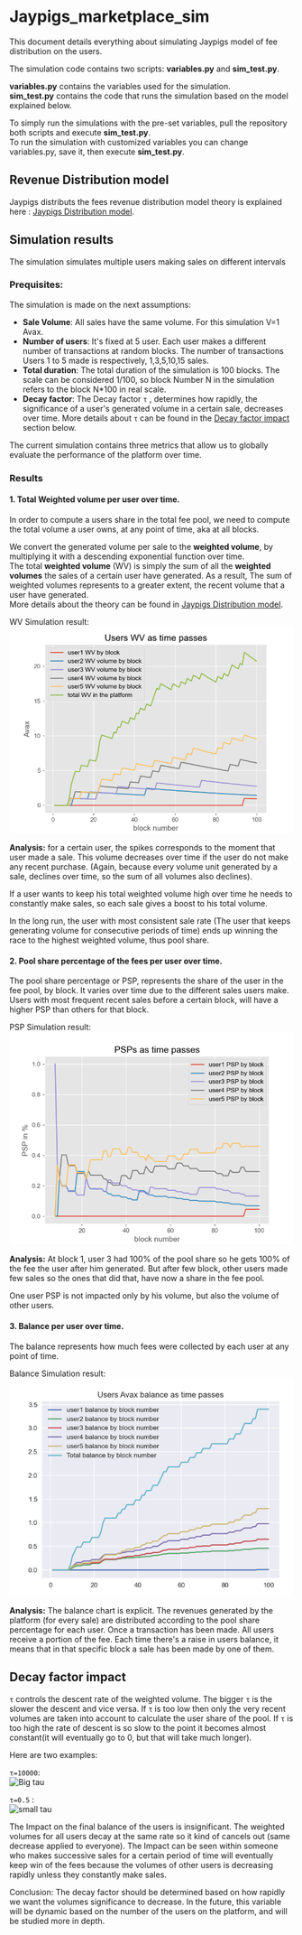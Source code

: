 # Jaypigs_marketplace_sim
This document details everything about simulating Jaypigs model of fee distribution on the users.

The simulation code contains two scripts: **variables.py** and **sim_test.py**.

**variables.py** contains the variables used for the simulation.  
**sim_test.py** contains the code that runs the simulation based on the model explained below.

To simply run the simulations with the pre-set variables, pull the repository both scripts and execute **sim_test.py**.  
To run the simulation with customized variables you can change variables.py, save it, then execute **sim_test.py**.
 
##  Revenue Distribution model

Jaypigs distributs the fees revenue distribution model theory is explained here :
[Jaypigs Distribution model](https://www.dropbox.com/s/4ypm2dvgnixfn0x/Jaypigs%20Revenue%20Sharing%20Model_v1.2.pdf?dl=0).

## Simulation results
The simulation simulates multiple users making sales on different intervals
### Prequisites:  

The simulation is made on the next assumptions:
- **Sale Volume**: All sales have the same volume. For this simulation V=1 Avax.
- **Number of users**: It's fixed at 5 user. Each user makes a different number of transactions at random blocks. The number of transactions Users 1 to 5 made is respectively, 1,3,5,10,15 sales. 
- **Total duration**:  The total duration of the simulation is 100 blocks. The scale can be considered 1/100, so block Number N in the simulation refers to the block N*100 in real scale. 
- **Decay factor**: The Decay factor ```τ``` , determines how rapidly, the significance of a user's generated volume in a certain sale, decreases over time. More details about ```τ``` can be found in the [Decay factor impact](#Decay-factor-impact) section below. 



The current simulation contains three metrics that allow us to globally evaluate the performance of the platform over time.
### Results  
#### 1. **Total Weighted volume per user over time.**  
In order to compute a users share in the total fee pool, we need to compute the total volume a user owns, at any point of time, aka at all blocks.


We convert the generated volume per sale to the **weighted volume**, by multiplying it with a descending exponential function over time.    
The total **weighted volume** (WV) is simply the sum of all the **weighted volumes** the sales of a certain user have generated. As a result, The sum of weighted volumes represents to a greater extent, the recent volume that a user have generated.   
More details about the theory can be found in [Jaypigs Distribution model](https://www.dropbox.com/s/4ypm2dvgnixfn0x/Jaypigs%20Revenue%20Sharing%20Model_v1.2.pdf?dl=0).

WV Simulation result:
![Total Weighted volume evolution per user](https://github.com/Bee8eyes/jaypigs-sims/blob/main/Weighted%20Volume.PNG)   
 
**Analysis:** for a certain user, the spikes corresponds to the moment that user made a sale. This volume decreases over time if the user do not make any recent purchase. (Again, because every volume unit generated by a sale, declines over time, so the sum of all volumes also declines).  

If a user wants to keep his total weighted volume high over time he needs to constantly make sales, so each sale gives a boost to his total volume.

In the long run, the user with most consistent sale rate (The user that keeps generating volume for consecutive periods of time) ends up winning the race to the highest weighted volume, thus pool share.
  
#### 2. Pool share percentage of the fees per user over time.

The pool share percentage or PSP, represents the share of the user in the fee pool, by block. It varies over time due to the different sales users make. Users with most frequent recent sales before a certain block, will have a higher PSP than others for that block.  

PSP Simulation result: 
![Pool share evolution per user](https://github.com/Bee8eyes/jaypigs-sims/blob/main/PSP.PNG)

**Analysis:** At block 1, user 3 had 100% of the pool share so he gets 100% of the fee the user after him generated. But after few block, other users made few sales so the ones that did that, have now a share in the fee pool. 

One user PSP is not impacted only by his volume, but also the volume of other users. 


#### 3. Balance per user over time.

The balance represents how much fees were collected by each user at any point of time.  

Balance Simulation result:
![Balance evolution per user](https://github.com/Bee8eyes/jaypigs-sims/blob/main/Balance.PNG)  

**Analysis:** The balance chart is explicit. The revenues generated by the platform (for every sale) are distributed according to the pool share percentage for each user. Once a transaction has been made. All users receive a portion of the fee. Each time there's a raise in users balance, it means that in that specific block a sale has been made by one of them.

## Decay factor impact
```τ``` controls the descent rate of the weighted volume. The bigger ```τ``` is the slower the descent and vice versa. If ```τ``` is too low then only the very recent volumes are taken into account to calculate the user share of the pool. If ```τ``` is too high the rate of descent is so slow to the point it becomes almost constant(it will eventually go to 0, but that will take much longer).

Here are two examples:

```τ=10000```:  
![Big tau](https://github.com/Bee8eyes/jaypigs-sims/blob/main/big_tau.PNG)  

```τ=0.5``` :  
![small tau](https://github.com/Bee8eyes/jaypigs-sims/blob/main/small_tau.PNG) 

The Impact on the final balance of the users is insignificant. The weighted volumes for all users decay at the same rate so it kind of cancels out (same decrease applied to everyone).
The Impact can be seen within someone who makes successive sales for a certain period of time will eventually keep win of the fees because the volumes of other users is decreasing rapidly unless they constantly make sales. 

Conclusion: The decay factor should be determined based on how rapidly we want the volumes significance to decrease. In the future, this variable will be dynamic based on the number of the users on the platform, and will be studied more in depth.
